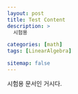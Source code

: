 ```yaml
---
layout: post
title: Test Content
description: >
  시험용

categories: [math]
tags: [LinearAlgebra]

sitemap: false
---
```


시험용 문서인 거시다.